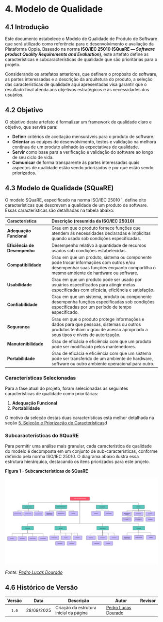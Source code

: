 # 4. Modelo de Qualidade

## 4.1 Introdução

Este documento estabelece o Modelo de Qualidade de Produto de Software que será utilizado como referência para o desenvolvimento e avaliação da Plataforma Oppia. Baseado na norma **ISO/IEC 25010 (SQuaRE — *Software product Quality Requirements and Evaluation*)**, este artefato define as características e subcaracterísticas de qualidade que são prioritárias para o projeto.

Considerando os artefatos anteriores, que definem o propósito do software, as partes interessadas e a descrição da arquitetura do produto, a seleção das características de qualidade aqui apresentadas visa garantir que o resultado final atenda aos objetivos estratégicos e às necessidades dos usuários.

## 4.2 Objetivo

O objetivo deste artefato é formalizar um framework de qualidade claro e objetivo, que servirá para:

* **Definir** critérios de aceitação mensuráveis para o produto de software.
* **Orientar** as equipes de desenvolvimento, testes e validação na melhora continua de um produto alinhado às expectativas de qualidade.
* **Servir** como base para a verificação e validação do software ao longo de seu ciclo de vida.
* **Comunicar** de forma transparente às partes interessadas quais aspectos de qualidade estão sendo priorizados e por que estão sendo priorizados.

## 4.3 Modelo de Qualidade (SQuaRE)

O modelo SQuaRE, especificado na norma ISO/IEC 25010 ¹, define oito características que descrevem a qualidade de um produto de software. Essas características são detalhadas na tabela abaixo:

| Característica               | Descrição (resumida da ISO/IEC 25010)                                                                                                                                         |
| :--------------------------- | :---------------------------------------------------------------------------------------------------------------------------------------------------------------------------- |
| **Adequação Funcional**      | Grau em que o produto fornece funções que atendem às necessidades declaradas e implícitas quando usado sob condições especificadas.                                           |
| **Eficiência de Desempenho** | Desempenho relativo à quantidade de recursos usados sob condições estabelecidas.                                                                                              |
| **Compatibilidade**          | Grau em que um produto, sistema ou componente pode trocar informações com outros e/ou desempenhar suas funções enquanto compartilha o mesmo ambiente de hardware ou software. |
| **Usabilidade**              | Grau em que um produto pode ser usado por usuários especificados para atingir metas especificadas com eficácia, eficiência e satisfação.                                      |
| **Confiabilidade**           | Grau em que um sistema, produto ou componente desempenha funções especificadas sob condições especificadas por um período de tempo especificado.                              |
| **Segurança**                | Grau em que o produto protege informações e dados para que pessoas, sistemas ou outros produtos tenham o grau de acesso apropriado a seus tipos e níveis de autorização.      |
| **Manutenibilidade**         | Grau de eficácia e eficiência com que um produto pode ser modificado pelos mantenedores.                                                                                      |
| **Portabilidade**            | Grau de eficácia e eficiência com que um sistema pode ser transferido de um ambiente de hardware, software ou outro ambiente operacional para outro.                          |

### Características Selecionadas

Para a fase atual do projeto, foram selecionadas as seguintes características de qualidade como prioritárias:

1.  **Adequação Funcional**
2.  **Portabilidade**

O motivo da seleção destas duas características está melhor detalhada na seção [5. Seleção e Priorização de Características](./05_selecao.md)d

### Subcaracterísticas do SQuaRE

Para permitir uma análise mais granular, cada característica de qualidade do modelo é decomposta em um conjunto de sub-características, conforme definido pela norma ISO/IEC 25010.  O diagrama abaixo ilustra essa estrutura hierárquica, destacando os itens priorizados para este projeto.


**Figura 1 - Subcaracterísticas do SQuaRE**

![Diagrama Subcaracterísticas SQuaRE](../assets/images/square.png)

*Fonte: [Pedro Lucas Dourado](https://github.com/pedrolucasdourado)*



## 4.6 Histórico de Versão


| Versão | Data       | Descrição                              | Autor                                                       | Revisor |
| :----: | ---------- | -------------------------------------- | ----------------------------------------------------------- | ------- |
| `1.0`  | 28/09/2025 | Criação da estrutura inicial da página | [Pedro Lucas Dourado](https://github.com/pedrolucasdourado) |         |
